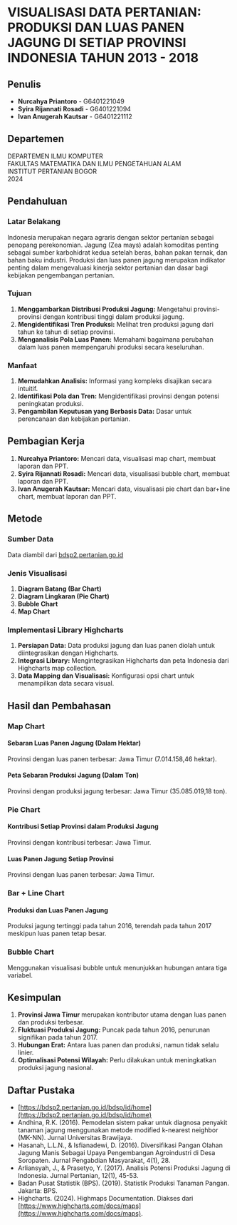 # VISUALISASI DATA PERTANIAN: PRODUKSI DAN LUAS PANEN JAGUNG DI SETIAP PROVINSI INDONESIA TAHUN 2013 - 2018

## Penulis
- **Nurcahya Priantoro** - G6401221049
- **Syira Rijannati Rosadi** - G6401221094
- **Ivan Anugerah Kautsar** - G6401221112

## Departemen
DEPARTEMEN ILMU KOMPUTER  
FAKULTAS MATEMATIKA DAN ILMU PENGETAHUAN ALAM  
INSTITUT PERTANIAN BOGOR  
2024

## Pendahuluan

### Latar Belakang
Indonesia merupakan negara agraris dengan sektor pertanian sebagai penopang perekonomian. Jagung (Zea mays) adalah komoditas penting sebagai sumber karbohidrat kedua setelah beras, bahan pakan ternak, dan bahan baku industri. Produksi dan luas panen jagung merupakan indikator penting dalam mengevaluasi kinerja sektor pertanian dan dasar bagi kebijakan pengembangan pertanian.

### Tujuan
1. **Menggambarkan Distribusi Produksi Jagung:** Mengetahui provinsi-provinsi dengan kontribusi tinggi dalam produksi jagung.
2. **Mengidentifikasi Tren Produksi:** Melihat tren produksi jagung dari tahun ke tahun di setiap provinsi.
3. **Menganalisis Pola Luas Panen:** Memahami bagaimana perubahan dalam luas panen mempengaruhi produksi secara keseluruhan.

### Manfaat
1. **Memudahkan Analisis:** Informasi yang kompleks disajikan secara intuitif.
2. **Identifikasi Pola dan Tren:** Mengidentifikasi provinsi dengan potensi peningkatan produksi.
3. **Pengambilan Keputusan yang Berbasis Data:** Dasar untuk perencanaan dan kebijakan pertanian.

## Pembagian Kerja
1. **Nurcahya Priantoro:** Mencari data, visualisasi map chart, membuat laporan dan PPT.
2. **Syira Rijannati Rosadi:** Mencari data, visualisasi bubble chart, membuat laporan dan PPT.
3. **Ivan Anugerah Kautsar:** Mencari data, visualisasi pie chart dan bar+line chart, membuat laporan dan PPT.

## Metode
### Sumber Data
Data diambil dari [bdsp2.pertanian.go.id](https://bdsp2.pertanian.go.id/bdsp/id/komoditas)

### Jenis Visualisasi
1. **Diagram Batang (Bar Chart)**
2. **Diagram Lingkaran (Pie Chart)**
3. **Bubble Chart**
4. **Map Chart**

### Implementasi Library Highcharts
1. **Persiapan Data:** Data produksi jagung dan luas panen diolah untuk diintegrasikan dengan Highcharts.
2. **Integrasi Library:** Mengintegrasikan Highcharts dan peta Indonesia dari Highcharts map collection.
3. **Data Mapping dan Visualisasi:** Konfigurasi opsi chart untuk menampilkan data secara visual.

## Hasil dan Pembahasan
### Map Chart
#### Sebaran Luas Panen Jagung (Dalam Hektar)
Provinsi dengan luas panen terbesar: Jawa Timur (7.014.158,46 hektar).

#### Peta Sebaran Produksi Jagung (Dalam Ton)
Provinsi dengan produksi jagung terbesar: Jawa Timur (35.085.019,18 ton).

### Pie Chart
#### Kontribusi Setiap Provinsi dalam Produksi Jagung
Provinsi dengan kontribusi terbesar: Jawa Timur.

#### Luas Panen Jagung Setiap Provinsi
Provinsi dengan luas panen terbesar: Jawa Timur.

### Bar + Line Chart
#### Produksi dan Luas Panen Jagung
Produksi jagung tertinggi pada tahun 2016, terendah pada tahun 2017 meskipun luas panen tetap besar.

### Bubble Chart
Menggunakan visualisasi bubble untuk menunjukkan hubungan antara tiga variabel.

## Kesimpulan
1. **Provinsi Jawa Timur** merupakan kontributor utama dengan luas panen dan produksi terbesar.
2. **Fluktuasi Produksi Jagung:** Puncak pada tahun 2016, penurunan signifikan pada tahun 2017.
3. **Hubungan Erat:** Antara luas panen dan produksi, namun tidak selalu linier.
4. **Optimalisasi Potensi Wilayah:** Perlu dilakukan untuk meningkatkan produksi jagung nasional.

## Daftar Pustaka
- [https://bdsp2.pertanian.go.id/bdsp/id/home](https://bdsp2.pertanian.go.id/bdsp/id/home)
- Andhina, R.K. (2016). Pemodelan sistem pakar untuk diagnosa penyakit tanaman jagung menggunakan metode modified k-nearest neighbor (MK-NN). Jurnal Universitas Brawijaya.
- Hasanah, L.L.N., & Isfianadewi, D. (2016). Diversifikasi Pangan Olahan Jagung Manis Sebagai Upaya Pengembangan Agroindustri di Desa Soropaten. Jurnal Pengabdian Masyarakat, 4(1), 28.
- Arliansyah, J., & Prasetyo, Y. (2017). Analisis Potensi Produksi Jagung di Indonesia. Jurnal Pertanian, 12(1), 45-53.
- Badan Pusat Statistik (BPS). (2019). Statistik Produksi Tanaman Pangan. Jakarta: BPS.
- Highcharts. (2024). Highmaps Documentation. Diakses dari [https://www.highcharts.com/docs/maps](https://www.highcharts.com/docs/maps).
